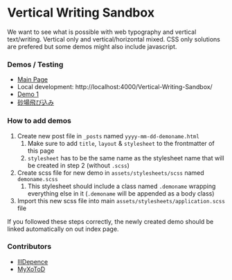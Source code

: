# Vertical Writing Sandbox

We want to see what is possible with web typography and vertical text/writing. Vertical only and vertical/horizontal mixed. CSS only solutions are prefered but some demos might also include javascript.

### Demos / Testing

- [Main Page](https://myxotod.github.io/Vertical-Writing-Sandbox/)
- Local development: http://localhost:4000/Vertical-Writing-Sandbox/
- [Demo 1](https://myxotod.github.io/Vertical-Writing-Sandbox/demo-1)
- [砂場飛び込み](https://myxotod.github.io/Vertical-Writing-Sandbox/tobikomi)

### How to add demos

1. Create new post file in `_posts` named `yyyy-mm-dd-demoname.html`
    1. Make sure to add `title`, `layout` & `stylesheet` to the frontmatter of this page
    2. `stylesheet` has to be the same name as the stylesheet name that will be created in step 2 (without `.scss`)
2. Create scss file for new demo in `assets/stylesheets/scss` named `demoname.scss`
    1. This stylesheet should include a class named `.demoname` wrapping everything else in it (`.demoname` will be appended as a body class)
3. Import this new scss file into main `assets/stylesheets/application.scss` file

If you followed these steps correctly, the newly created demo should be linked automatically on out index page.

### Contributors

- [IllDepence](https://github.com/IllDepence)
- [MyXoToD](https://github.com/MyXoToD)
